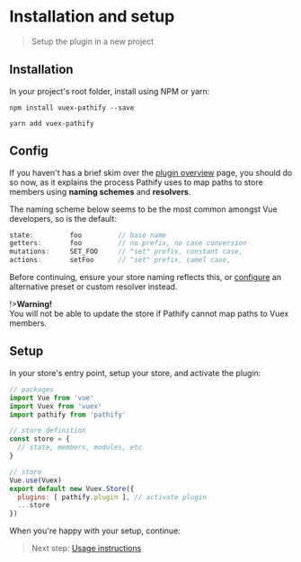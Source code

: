 # Installation and setup

> Setup the plugin in a new project

## Installation

In your project's root folder, install using NPM or yarn:

```shell
npm install vuex-pathify --save
```
```shell
yarn add vuex-pathify
```

## Config

If you haven't has a brief skim over the [plugin overview](/guide/overview.md) page, you should do so now, as it explains the process Pathify uses to map paths to store members using **naming schemes** and **resolvers**.

The naming scheme below seems to be the most common amongst Vue developers, so is the default:


```js
state:         foo         // base name
getters:       foo         // no prefix, no case conversion
mutations:     SET_FOO     // "set" prefix, constant case, 
actions:       setFoo      // "set" prefix, camel case, 
``` 
Before continuing, ensure your store naming reflects this, or [configure](/guide/config.md) an alternative preset or custom resolver instead.

!>**Warning!**<br>You will not be able to update the store if Pathify cannot map paths to Vuex members.

## Setup

In your store's entry point, setup your store, and activate the plugin:

```js
// packages
import Vue from 'vue'
import Vuex from 'vuex'
import pathify from 'pathify'

// store definition
const store = {
  // state, members, modules, etc
}

// store
Vue.use(Vuex)
export default new Vuex.Store({
  plugins: [ pathify.plugin ], // activate plugin
  ...store
})
```

When you're happy with your setup, continue:

> Next step: [Usage instructions](/guide/usage.md)   


